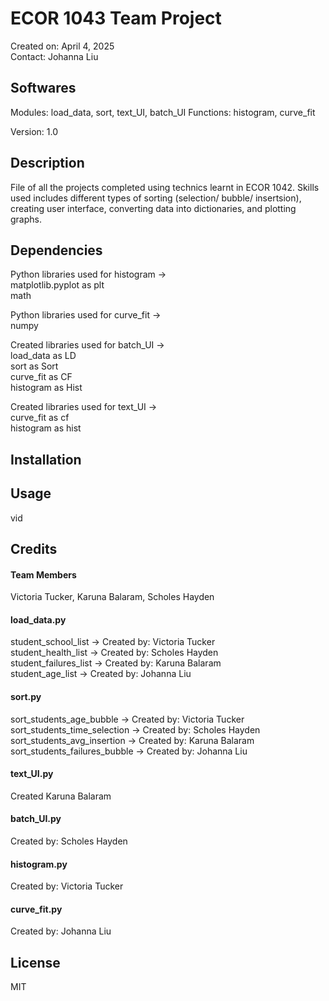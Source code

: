 # ECOR 1043 Team Project
Created on: April 4, 2025 <br />
Contact: Johanna Liu

## Softwares
Modules: load_data, sort, text_UI, batch_UI
Functions: histogram, curve_fit

Version: 1.0

## Description
File of all the projects completed using technics learnt in ECOR 1042. Skills used includes different types of sorting (selection/ bubble/ insertsion), creating user interface, converting data into dictionaries, and plotting graphs.

## Dependencies
Python libraries used for histogram -> <br />
matplotlib.pyplot as plt <br />
math

Python libraries used for curve_fit -> <br />
numpy

Created libraries used for batch_UI -> <br />
load_data as LD <br />
sort as Sort <br />
curve_fit as CF <br />
histogram as Hist

Created libraries used for text_UI -> <br />
curve_fit as cf <br />
histogram as hist

## Installation

## Usage
vid

## Credits
#### Team Members <br />
Victoria Tucker, Karuna Balaram, Scholes Hayden

#### load_data.py <br />
student_school_list -> Created by: Victoria Tucker <br />
student_health_list -> Created by: Scholes Hayden <br />
student_failures_list -> Created by: Karuna Balaram <br />
student_age_list -> Created by: Johanna Liu <br />

#### sort.py <br />
sort_students_age_bubble -> Created by: Victoria Tucker <br />
sort_students_time_selection -> Created by: Scholes Hayden <br />
sort_students_avg_insertion -> Created by: Karuna Balaram <br />
sort_students_failures_bubble -> Created by: Johanna Liu <br />

#### text_UI.py <br />
Created Karuna Balaram

#### batch_UI.py <br />
Created by: Scholes Hayden

#### histogram.py <br />
Created by: Victoria Tucker

#### curve_fit.py <br />
Created by: Johanna Liu

## License
MIT
